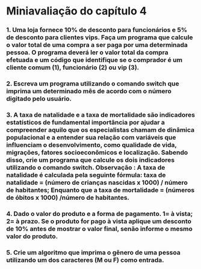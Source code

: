 # Miniavaliação do capítulo 4

### 1. Uma loja fornece 10% de desconto para funcionários e 5% de desconto para clientes vips. Faça um programa que calcule o valor total de uma compra a ser paga por uma determinada pessoa. O programa deverá ler o valor total da compra efetuada e um código que identifique se o comprador é um cliente comum (1), funcionário (2) ou vip (3).

### 2. Escreva um programa utilizando o comando switch que imprima um determinado mês de acordo com o número digitado pelo usuário.

### 3. A taxa de natalidade e a taxa de mortalidade são indicadores estatísticos de fundamental importância por ajudar a compreender aquilo que os especialistas chamam de dinâmica populacional e a entender sua relação com variáveis que influenciam o desenvolvimento, como qualidade de vida, migrações, fatores socioeconômicos e localização. Sabendo disso, crie um programa que calcule os dois indicadores utilizando o comando switch.     Observação : A taxa de natalidade é calculada pela seguinte fórmula: taxa de natalidade = (número de crianças nascidas x 1000) / número de habitantes; Enquanto que a taxa de mortalidade = (números de óbitos x 1000) /número de habitantes.

### 4. Dado o valor do produto e a forma de pagamento. 1= à vista; 2= à prazo. Se o produto for pago à vista aplique um desconto de 10% antes de mostrar o valor final, senão informe o mesmo valor do produto.

### 5. Crie um algoritmo que imprima o gênero de uma pessoa utilizando um dos caracteres (M ou F) como entrada.